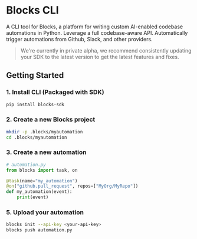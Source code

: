 # Blocks CLI

A CLI tool for Blocks, a platform for writing custom AI-enabled codebase automations in Python. Leverage a full codebase-aware API. Automatically trigger automations from Github, Slack, and other providers.

> We're currently in private alpha, we recommend consistently updating your SDK to the latest version to get the latest features and fixes.

## Getting Started

### 1. Install CLI (Packaged with SDK)

```bash
pip install blocks-sdk
```

### 2. Create a new Blocks project

```bash
mkdir -p .blocks/myautomation
cd .blocks/myautomation
```

### 3. Create a new automation

```python
# automation.py
from blocks import task, on

@task(name="my_automation")
@on("github.pull_request", repos=["MyOrg/MyRepo"])
def my_automation(event):
    print(event)
```

### 5. Upload your automation

```bash
blocks init --api-key <your-api-key>
blocks push automation.py
```